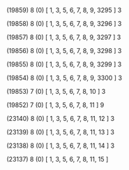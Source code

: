 (19859) 8 (0) [ 1, 3, 5, 6, 7, 8, 9, 3295 ] 3 


(19858) 8 (0) [ 1, 3, 5, 6, 7, 8, 9, 3296 ] 3 


(19857) 8 (0) [ 1, 3, 5, 6, 7, 8, 9, 3297 ] 3 


(19856) 8 (0) [ 1, 3, 5, 6, 7, 8, 9, 3298 ] 3 


(19855) 8 (0) [ 1, 3, 5, 6, 7, 8, 9, 3299 ] 3 


(19854) 8 (0) [ 1, 3, 5, 6, 7, 8, 9, 3300 ] 3 


(19853) 7 (0) [ 1, 3, 5, 6, 7, 8, 10 ] 3 


(19852) 7 (0) [ 1, 3, 5, 6, 7, 8, 11 ] 9 


(23140) 8 (0) [ 1, 3, 5, 6, 7, 8, 11, 12 ] 3 


(23139) 8 (0) [ 1, 3, 5, 6, 7, 8, 11, 13 ] 3 


(23138) 8 (0) [ 1, 3, 5, 6, 7, 8, 11, 14 ] 3 


(23137) 8 (0) [ 1, 3, 5, 6, 7, 8, 11, 15 ]  


